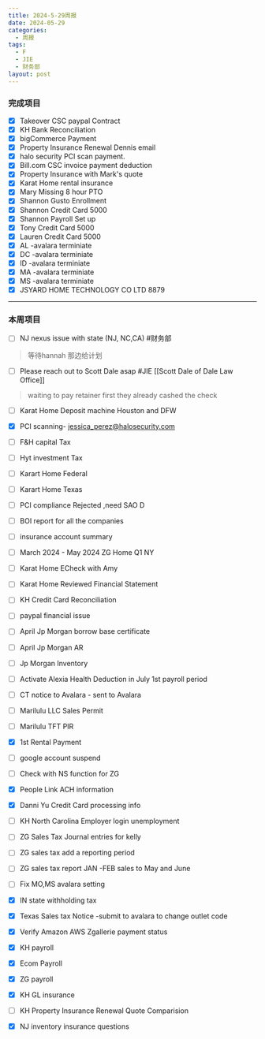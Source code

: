 ```yaml
---
title: 2024-5-29周报
date: 2024-05-29
categories:
  - 周报
tags:
  - F
  - JIE
  - 财务部
layout: post
---
```


### 完成项目  

- [x] Takeover CSC paypal Contract
- [x] KH Bank Reconciliation
- [x] bigCommerce Payment
- [x] Property Insurance Renewal Dennis email
- [x] halo security PCI scan payment.
- [x] Bill.com CSC invoice payment deduction
- [x] Property Insurance with Mark's quote
- [x] Karat Home rental insurance
- [x] Mary Missing 8 hour PTO
- [x] Shannon Gusto Enrollment
- [x] Shannon Credit Card 5000
- [x] Shannon Payroll Set up
- [x] Tony Credit Card 5000
- [x] Lauren Credit Card 5000
- [x] AL  -avalara terminiate
- [x] DC -avalara terminiate
- [x] ID -avalara terminiate
- [x] MA -avalara terminiate
- [x] MS -avalara terminiate
- [x] JSYARD HOME TECHNOLOGY CO LTD 8879
---
### 本周项目


- [ ] NJ nexus issue with state (NJ, NC,CA)  #财务部 
> 等待hannah 那边给计划  
- [ ] Please reach out to Scott Dale asap #JIE    [[Scott Dale of Dale Law Office]]    
> waiting to pay retainer first
> they already cashed the check
- [ ] Karat Home Deposit machine Houston and DFW
- [x] PCI scanning- jessica_perez@halosecurity.com
- [ ] F&H capital Tax
- [ ] Hyt investment Tax
- [ ] Karart Home Federal 
- [ ] Karart Home Texas 
- [ ] PCI compliance Rejected ,need SAO D
- [ ] BOI report for all the companies
- [ ] insurance account summary
- [ ] March 2024 - May 2024 ZG Home Q1 NY
- [ ] Karat Home ECheck with Amy 
- [ ] Karat Home Reviewed Financial Statement
- [ ] KH Credit Card Reconciliation
- [ ] paypal financial issue
- [ ] April Jp Morgan borrow base certificate
- [ ] April Jp Morgan AR
- [ ] Jp Morgan Inventory
- [ ] Activate Alexia Health Deduction in July 1st payroll period
- [ ] CT notice to Avalara - sent to Avalara
- [ ] Marilulu LLC Sales Permit
- [ ] Marilulu TFT PIR
- [x] 1st Rental Payment
- [ ] google account suspend
- [ ] Check with NS function for ZG
- [x] People Link ACH information
- [x] Danni Yu Credit Card processing info
- [ ] KH North Carolina Employer login unemployment
- [ ] ZG Sales Tax Journal entries for kelly
- [ ] ZG sales tax add a reporting period
- [ ] ZG sales tax report JAN -FEB sales to May and June
- [ ] Fix MO,MS avalara setting
- [x] IN state withholding tax
- [x] Texas Sales tax Notice -submit to avalara to change outlet code
- [x] Verify Amazon AWS Zgallerie payment status
- [x] KH payroll
- [x] Ecom Payroll
- [x] ZG payroll
- [x] KH GL insurance
- [ ] KH Property Insurance Renewal Quote Comparision
- [x] NJ inventory insurance questions















































































































































































































































